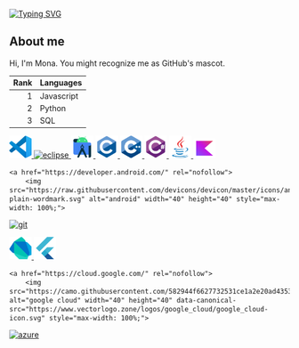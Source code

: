 [![Typing SVG](https://readme-typing-svg.demolab.com/?lines=First+line+of+text;Second+line+of+text)](https://git.io/typing-svg)
## About me

Hi, I'm Mona. You might recognize me as GitHub's mascot.

| Rank | Languages |
|-----:|-----------|
|     1| Javascript|
|     2| Python    |
|     3| SQL       |


<p align="left" dir="auto">

 <a href="https://code.visualstudio.com/" rel="nofollow"> 
    <img src="https://raw.githubusercontent.com/github/explore/80688e429a7d4ef2fca1e82350fe8e3517d3494d/topics/visual-studio-code/visual-studio-code.png" alt="VS code" width="40" height="40" style="max-width: 100%;"> 
 </a> 
 
 <a href="https://www.eclipse.org" rel="nofollow"> 
    <img src="https://raw.githubusercontent.com/Rishabh2804/Rishabh2804/master/Resources/Icons/Eclipse Icon.png" alt="eclipse" width="40" height="40" style="max-width: 100%;"> 
 </a> 
 
<a href="https://developer.android.com/studio" rel="nofollow"> 
    <img src="https://raw.githubusercontent.com/devicons/devicon/master/icons/androidstudio/androidstudio-original.svg" alt="android studio" width="40" height="40" style="max-width: 100%;"> 
 </a> 
 
 <a href="https://www.cprogramming.com/" rel="nofollow"> 
    <img src="https://raw.githubusercontent.com/devicons/devicon/master/icons/c/c-original.svg" alt="c" width="40" height="40" style="max-width: 100%;"> 
 </a> 
 
 <a href="https://isocpp.org/" rel="nofollow"> 
    <img src="https://raw.githubusercontent.com/devicons/devicon/master/icons/cplusplus/cplusplus-original.svg" alt="cplusplus" width="40" height="40" style="max-width: 100%;"> 
 </a> 
 
 <a href="https://docs.microsoft.com/en-us/dotnet/csharp/" rel="nofollow"> 
    <img src="https://raw.githubusercontent.com/devicons/devicon/master/icons/csharp/csharp-original.svg" alt="java" width="40" height="40" style="max-width: 100%;"> 
 </a> 
 
 <a href="https://www.java.com" rel="nofollow"> 
    <img src="https://raw.githubusercontent.com/devicons/devicon/master/icons/java/java-original.svg" alt="java" width="40" height="40" style="max-width: 100%;"> 
 </a> 
 
 <a href="https://kotlinlang.org/" rel="nofollow"> 
    <img src="https://raw.githubusercontent.com/devicons/devicon/master/icons/kotlin/kotlin-original.svg" alt="kotlin" width="40" height="35" style="max-width: 100%;"> 
 </a> 
 
    <a href="https://developer.android.com/" rel="nofollow"> 
        <img src="https://raw.githubusercontent.com/devicons/devicon/master/icons/android/android-plain-wordmark.svg" alt="android" width="40" height="40" style="max-width: 100%;">
 
 </a><a href="https://git-scm.com/" rel="nofollow"> 
    <img src="https://camo.githubusercontent.com/fbfcb9e3dc648adc93bef37c718db16c52f617ad055a26de6dc3c21865c3321d/68747470733a2f2f7777772e766563746f726c6f676f2e7a6f6e652f6c6f676f732f6769742d73636d2f6769742d73636d2d69636f6e2e737667" alt="git" width="40" height="40" data-canonical-src="https://www.vectorlogo.zone/logos/git-scm/git-scm-icon.svg" style="max-width: 100%;"> 
 </a> 
 
 <a href="https://dart.dev/" rel="nofollow"> 
    <img src="https://raw.githubusercontent.com/devicons/devicon/master/icons/dart/dart-original.svg" alt="dart" width="40" height="40" style="max-width: 100%;"> 
 </a> 
 
 <a href="https://flutter.dev/" rel="nofollow"> 
    <img src="https://raw.githubusercontent.com/devicons/devicon/master/icons/flutter/flutter-original.svg" alt="flutter" width="40" height="40" style="max-width: 100%;"> 
 </a> 
 
    <a href="https://cloud.google.com/" rel="nofollow"> 
        <img src="https://camo.githubusercontent.com/582944f6627732531ce1a2e20ad43538d1896e16a5f159ea28fd137dbb8e798a/68747470733a2f2f7777772e766563746f726c6f676f2e7a6f6e652f6c6f676f732f676f6f676c655f636c6f75642f676f6f676c655f636c6f75642d69636f6e2e737667" alt="google cloud" width="40" height="40" data-canonical-src="https://www.vectorlogo.zone/logos/google_cloud/google_cloud-icon.svg" style="max-width: 100%;">
 
 </a><a href="https://azure.microsoft.com/en-in/" rel="nofollow"> 
    <img src="https://camo.githubusercontent.com/6df31a460cb0c38f960e92812c8b6f8bce4c7f13170fb4782f0b31ab8e792ac2/68747470733a2f2f7777772e766563746f726c6f676f2e7a6f6e652f6c6f676f732f6d6963726f736f66745f617a7572652f6d6963726f736f66745f617a7572652d69636f6e2e737667" alt="azure" width="40" height="40" data-canonical-src="https://www.vectorlogo.zone/logos/microsoft_azure/microsoft_azure-icon.svg" style="max-width: 100%;"> 
 </a> 
 
</p>
